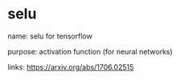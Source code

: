 # selu


name:    selu for tensorflow

purpose: activation function (for neural networks)

links:   https://arxiv.org/abs/1706.02515
